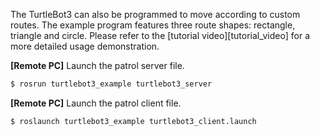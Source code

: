 The TurtleBot3 can also be programmed to move according to custom routes. The example program features three route shapes: rectangle, triangle and circle. Please refer to the [tutorial video][tutorial_video] for a more detailed usage demonstration.

**[Remote PC]** Launch the patrol server file.

```bash
$ rosrun turtlebot3_example turtlebot3_server
```

**[Remote PC]** Launch the patrol client file.

```bash
$ roslaunch turtlebot3_example turtlebot3_client.launch
```
